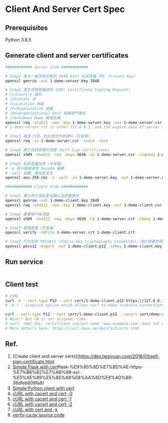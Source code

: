 # Client And Server Cert Spec

## Prerequisites

Python 3.8.5

## Generate client and server certificates

```sh
############ Server Side ############

# Step1 產生一組沒有加密的 2048 bits 私密金鑰（PK: Private Key）
openssl genrsa -out 1-demo-server.key 2048

# Step2 產生憑證簽署請求（CSR: Certificate Signing Request）
# /C=Country 國別 
# /ST=State 州
# /L=Location 地區
# /O=Organization 組織
# /OU=Organizational Unit 組織部門單位
# /CN=Common Name 網域名稱
openssl req -sha512 -new -key 1-demo-server.key -out 1-demo-server.csr -subj "/C=TW/ST=Taipei/L=Taipei/O=example/OU=Personal/CN=www.example.com"
# 1-demo-server.crt is under 127.0.0.1, and the expire date of server cert is 2031/09/11

# Step3 檢查 CSR，列出請求內部資料（可省略）
openssl req -in 1-demo-server.csr -noout -text

# Step4 建立自我簽署的憑證（Self-Sign Certificate）
openssl x509 -sha512 -req -days 3650 -in 1-demo-server.csr -signkey 1-demo-server.key -out 1-demo-server.crt

# Step5 私密金鑰加密（可省略）
# -a 表示檔案使用 base64 編碼
# -salt 加鹽，增加安全性
openssl aes-256-cbc -a -salt -in 1-demo-server.key -out 1-demo-server.encrypt.key
```

```sh
############ Client Side ############

# Step1 建立用戶端私密金鑰以及簽署請求
openssl genrsa -out 1-demo-client.key 2048
openssl req -sha512 -new -key 1-demo-client.key -out 1-demo-client.csr -subj "/C=TW/ST=Taipei/L=Taipei/O=example/OU=Client/CN=client.example.com"

# Step2 簽署用戶端憑證
openssl x509 -sha512 -req -days 3650 -CA 1-demo-server.crt -CAkey 1-demo-server.key -CAserial 1-demo-server.srl -CAcreateserial -in 1-demo-client.csr -out 1-demo-client.crt

# Step3 驗證簽署（可省略）
openssl verify -CAfile 1-demo-server.crt 1-demo-client.crt

# Step4 打包加密 PKCS#12 (Public-Key Cryptography Standards)，用於部署到用戶端手機以及瀏覽器
openssl pkcs12 -export -out 1-demo-client.p12 -inkey 1-demo-client.key -in 1-demo-client.crt -certfile 1-demo-server.crt
```

## Run service

```sh

```

## Client test

```sh
# CURL 
curl -k --cert-type P12 --cert cert/1-demo-client.p12 https://127.0.0.1:5000/  
# -k | --insecure option which allows curl to make insecure connections, that is cURL does not verify the certificate.

curl --cert-type P12 --cert cert/1-demo-client.p12 --cacert cert/demo-server.crt https://127.0.0.1:5000/  
# Work!! But CN is not aligned, like
# curl: (60) SSL: certificate subject name 'www.example.com' does not match target host name '127.0.0.1'
# More details here: https://curl.haxx.se/docs/sslcerts.html

```

## Ref.

1. [Create client and server certs](https://dev.twsiyuan.com/2016/01/self-sign-certificate.html
2. [Simple Flask with cert](https://medium.com/@charming_rust_oyster_221/)flask-%E9%85%8D%E7%BD%AE-https-%E7%B6%B2%E7%AB%99-ssl-%E5%AE%89%E5%85%A8%E8%AA%8D%E8%AD%89-36dfeb609fa8)
3. [Simple Python client with cert](https://stackoverflow.com/questions/17576324/python-requests-ssl-error-for-client-side-cert)
4. [cURL with cacert and cert -0](https://smallstep.com/hello-mtls/doc/client/curl)
5. [cURL with cacert and cert -1 ](https://stackoverflow.com/questions/32253909/curl-with-a-pkcs12-certificate-in-a-bash-script)
6. [cURL with cacert and cert -2 ](https://blog.miniasp.com/post/2020/08/23/curl-and-self-signed-certificated-or-CA-certificate)
7. [cURL with cert and -k ](https://stackoverflow.com/questions/24611640/curl-60-ssl-certificate-problem-unable-to-get-local-issuer-certificate)
8. [verify-ca.py source code](https://gist.github.com/nebulak/6d865ddd768fb905a562d6026cdd508a)
